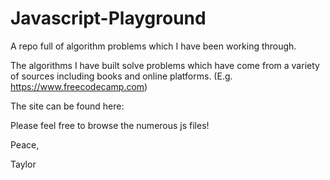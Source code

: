 # Javascript-Playground
A repo full of algorithm problems which I have been working through.


The algorithms I have built solve problems which have come from a variety of sources including books and online platforms. (E.g. https://www.freecodecamp.com)

The site can be found here: 


Please feel free to browse the numerous js files!

Peace,

Taylor
